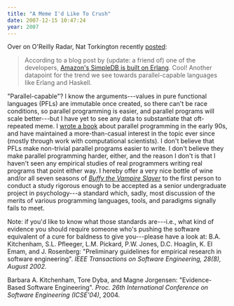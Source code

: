 ```yaml
---
title: "A Meme I'd Like To Crush"
date: 2007-12-15 10:47:24
year: 2007
---
```

Over on O'Reilly Radar, Nat Torkington recently <a href="http://radar.oreilly.com/archives/2007/12/amazon_simpledb.html">posted</a>:
<blockquote>According to a blog post by (update: a friend of) one of the developers, <a href="http://www.satine.org/archives/2007/12/13/amazon-simpledb/">Amazon's SimpleDB is built on Erlang</a>.  Cool!  Another datapoint for the trend we see towards parallel-capable languages like Erlang and Haskell.</blockquote>
"Parallel-capable"? I know the arguments---values in pure functional languages (PFLs) are immutable once created, so there can't be race conditions, so parallel programming is easier, and parallel programs will scale better---but I have yet to see any data to substantiate that oft-repeated meme. I <a href="http://mitpress.mit.edu/catalog/item/default.asp?ttype=2&tid=8185">wrote a book</a> about parallel programming in the early 90s, and have maintained a more-than-casual interest in the topic ever since (mostly through work with computational scientists).  I don't believe that PFLs make non-trivial parallel programs easier to write. I don't believe they make parallel programming harder, either, and the reason I don't is that I haven't seen any empirical studies of real programmers writing real programs that point either way. I hereby offer a very nice bottle of wine and/or all seven seasons of <a href="http://www.imdb.com/title/tt0118276/"><em>Buffy the Vampire Slayer</em></a> to the first person to conduct a study rigorous enough to be accepted as a senior undergraduate project in psychology---a standard which, sadly, most discussion of the merits of various programming languages, tools, and paradigms signally fails to meet.

Note: if you'd like to know what those standards are---i.e., what kind of evidence you should require someone who's pushing the software equivalent of a cure for baldness to give you---please have a look at:
B.A. Kitchenham, S.L. Pfleeger, L.M. Pickard, P.W. Jones, D.C. Hoaglin, K. El Emam, and J. Rosenberg: "Preliminary guidelines for empirical research in software engineering". <cite>IEEE Transactions on Software Engineering<cite>, 28(8), August 2002.</cite></cite>

Barbara A. Kitchenham, Tore Dyba, and Magne Jorgensen: "Evidence-Based Software Engineering". <cite>Proc. 26th International Conference on Software Engineering (ICSE'04)</cite>, 2004.
